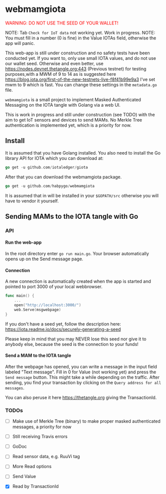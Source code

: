 # webmamgiota

<span style="color:red">WARNING: DO NOT USE THE SEED OF YOUR WALLET!</span> 

NOTE: Tab `Check for IoT data` not working yet. Work in progress.
NOTE: You must fill in a number (0 is fine) in the Value IOTAs field, otherwise the app will panic.

This web-app is still under construction and no safety tests have been conducted yet. If you want to, only use small IOTA values, and do not use our wallet seed. Otherwise and even better, use https://nodes.devnet.thetangle.org:443 (Previous testnet) for testing purposes,with a MWM of 9 to 14 as is suggested here https://blog.iota.org/first-of-the-new-testnets-live-f8f41b99e9a3 I've set mwm to 9 which is fast. You can change these settings in the `metadata.go` file.

`webmamgiota` is a small project to implement Masked Authenticated Messaging on the IOTA tangle with Golang via a web UI.

This is work in progress and still under construction (see TODO) with the aim to get IoT sensors and devices to send MAMs. No Merkle Tree authentication is implemented yet, which 
is a priority for now.

## Install

It is assumed that you have Golang installed. You also need to install the Go library API for IOTA which you can download at:

```go
go get -u github.com/iotaledger/giota
```

After that you can download the webmamgiota package.

```go
go get -u github.com/habpygo/webmamgiota
```
It is assumed that in will be installed in your `$GOPATH/src` otherwise you will have to vendor it yourself.
## Sending MAMs to the IOTA tangle with Go

### API

#### Run the web-app

In the root directory enter `go run main.go`. Your browser automatically opens up on the Send message page. 

#### Connection
A new connection is automatically created when the app is started and pointed to port 3000 of your local webbrowser.

```go
func main() {
	...
	open("http://localhost:3000/")
	web.Serve(msgwebpage)
}
```

If you don't have a seed yet, follow the description here: https://iota.readme.io/docs/securely-generating-a-seed

Please keep in mind that you may NEVER lose this seed nor give it to anybody else, because the seed is the connection to your funds!

#### Send a MAM to the IOTA tangle

After the webpage has opened, you can write a message in the input field labeled "Text message". Fill in 0 for Value (not working yet) and press the `Send message` button. This might take a while depending on the traffic.
After sending, you find your transaction by clicking on the `Query address for all messages`.

You can also peruse it here https://thetangle.org giving the TransactionId.

<!-- If you want to transfer value aswell (here 100 IOTA) call the send method like this: ```Send("the receiving address", 100, "your stringified message", c)```. -->



### TODOs

- [ ] Make use of Merkle Tree (binary) to make proper masked authenticated messages, a priority for now
- [ ] Still receiving Travis errors
- [ ] GoDoc
- [ ] Read sensor data, e.g. RuuVi tag
- [ ] More Read options
- [ ] Send Value
- [X] Read by TransactionId





